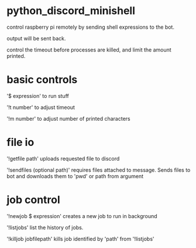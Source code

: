 # python_discord_minishell

control raspberry pi remotely by sending shell expressions to the bot.

output will be sent back.

control the timeout before processes are killed, and limit the amount printed.

# basic controls

'$ expression' to run stuff

'!t number' to adjust timeout

'!m number' to adjust number of printed characters

# file io

'!getfile path' uploads requested file to discord

'!sendfiles (optional path)' requires files attached to message.
Sends files to bot and downloads them to 'pwd' or path from argument

# job control

'!newjob $ expression' creates a new job to run in background

'!listjobs' list the history of jobs.

'!killjob jobfilepath' kills job identified by 'path' from '!listjobs'
